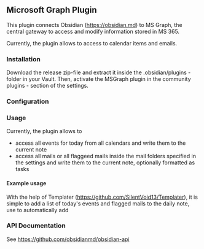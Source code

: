 ## Microsoft Graph Plugin

This plugin connects Obsidian (https://obsidian.md) to MS Graph, the central gateway to access and modify
information stored in MS 365.

Currently, the plugin allows to access to calendar items and emails.

### Installation

Download the release zip-file and extract it inside the .obsidian/plugins - folder in your Vault. Then, activate the MSGraph
plugin in the community plugins - section of the settings.

### Configuration


### Usage

Currently, the plugin allows to

  - access all events for today from all calendars and write them to the current note
  - access all mails or all flaggeed mails inside the mail folders specified in the settings and write them to the current note, optionally formatted
    as tasks

#### Example usage

With the help of Templater (https://github.com/SilentVoid13/Templater), it is simple to add a list of today's events and flagged mails to the daily note, use  to automatically add 


### API Documentation

See https://github.com/obsidianmd/obsidian-api
